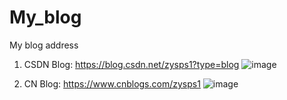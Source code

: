 # My_blog
My blog address

1. CSDN Blog: https://blog.csdn.net/zysps1?type=blog
![image](https://github.com/user-attachments/assets/b8ed38f2-50bb-4c58-9fad-ce73d66422f2)

2. CN Blog: https://www.cnblogs.com/zysps1
![image](https://github.com/user-attachments/assets/f9434abf-6139-4f14-b553-a8943afc9595)
